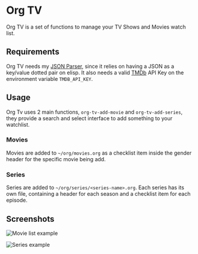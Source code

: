# Org TV

Org TV is a set of functions to manage your TV Shows and Movies watch list.

## Requirements
Org TV needs my [JSON Parser](https://github.com/Murgalha/json-parser-el), since it relies on having a JSON as a key/value dotted pair on elisp.
It also needs a valid [TMDb](https://www.themoviedb.org) API Key on the environment variable `TMDB_API_KEY`.

## Usage
Org Tv uses 2 main functions, `org-tv-add-movie` and `org-tv-add-series`, they provide a search and select interface to add something to your watchlist.

### Movies
Movies are added to `~/org/movies.org` as a checklist item inside the gender header for the specific movie being add.

### Series
Series are added to `~/org/series/<series-name>.org`. Each series has its own file, containing a header for each season and a checklist item for each episode.

## Screenshots

![Movie list example](assets/movies.png)

![Series example](assets/series.png)
